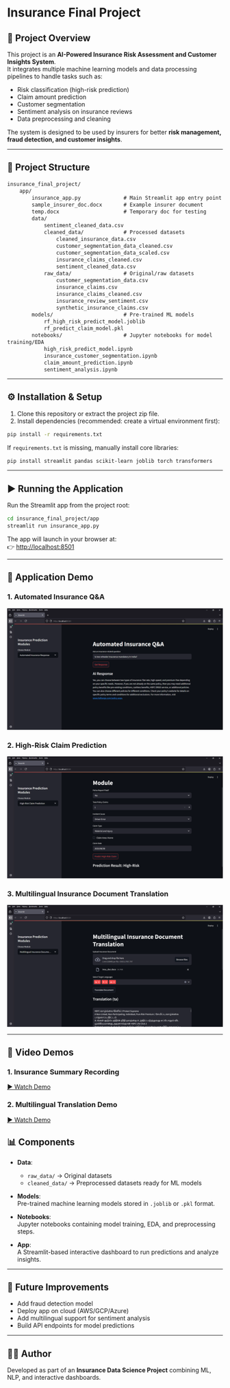 # Insurance Final Project

## 📌 Project Overview
This project is an **AI-Powered Insurance Risk Assessment and Customer Insights System**.  
It integrates multiple machine learning models and data processing pipelines to handle tasks such as:

- Risk classification (high-risk prediction)
- Claim amount prediction
- Customer segmentation
- Sentiment analysis on insurance reviews
- Data preprocessing and cleaning

The system is designed to be used by insurers for better **risk management, fraud detection, and customer insights**.

---

## 📂 Project Structure

```
insurance_final_project/
    app/
        insurance_app.py              # Main Streamlit app entry point
        sample_insurer_doc.docx       # Example insurer document
        temp.docx                     # Temporary doc for testing
        data/
            sentiment_cleaned_data.csv
            cleaned_data/             # Processed datasets
                cleaned_insurance_data.csv
                customer_segmentation_data_cleaned.csv
                customer_segmentation_data_scaled.csv
                insurance_claims_cleaned.csv
                sentiment_cleaned_data.csv
            raw_data/                 # Original/raw datasets
                customer_segmentation_data.csv
                insurance_claims.csv
                insurance_claims_cleaned.csv
                insurance_review_sentiment.csv
                synthetic_insurance_claims.csv
        models/                       # Pre-trained ML models
            rf_high_risk_predict_model.joblib
            rf_predict_claim_model.pkl
        notebooks/                    # Jupyter notebooks for model training/EDA
            high_risk_predict_model.ipynb
            insurance_customer_segmentation.ipynb
            claim_amount_prediction.ipynb
            sentiment_analysis.ipynb
```

---

## ⚙️ Installation & Setup

1. Clone this repository or extract the project zip file.
2. Install dependencies (recommended: create a virtual environment first):

```bash
pip install -r requirements.txt
```

If `requirements.txt` is missing, manually install core libraries:

```bash
pip install streamlit pandas scikit-learn joblib torch transformers
```

---

## ▶️ Running the Application

Run the Streamlit app from the project root:

```bash
cd insurance_final_project/app
streamlit run insurance_app.py
```

The app will launch in your browser at:  
👉 [http://localhost:8501](http://localhost:8501)

---
## 📸 Application Demo

### 1. Automated Insurance Q&A
![Automated Insurance Q&A](screenshots/automated_response.png)

### 2. High-Risk Claim Prediction
![High-Risk Claim Prediction](screenshots/high_risk.png)

### 3. Multilingual Insurance Document Translation
![Multilingual Translation](screenshots/multi_language_transaltion.png)

---

## 🎥 Video Demos

### 1. Insurance Summary Recording  
[▶ Watch Demo](screenshots/insurance_summary_recording.mp4)

### 2. Multilingual Translation Demo  
[▶ Watch Demo](screenshots/multi_lingual_transaltion.mp4)



## 📊 Components

- **Data**:  
  - `raw_data/` → Original datasets  
  - `cleaned_data/` → Preprocessed datasets ready for ML models  

- **Models**:  
  Pre-trained machine learning models stored in `.joblib` or `.pkl` format.  

- **Notebooks**:  
  Jupyter notebooks containing model training, EDA, and preprocessing steps.  

- **App**:  
  A Streamlit-based interactive dashboard to run predictions and analyze insights.  

---

## 🔮 Future Improvements

- Add fraud detection model  
- Deploy app on cloud (AWS/GCP/Azure)  
- Add multilingual support for sentiment analysis  
- Build API endpoints for model predictions  

---

## 👨‍💻 Author
Developed as part of an **Insurance Data Science Project** combining ML, NLP, and interactive dashboards.
